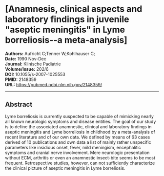 # [Anamnesis, clinical aspects and laboratory findings in juvenile "aseptic meningitis" in Lyme borreliosis--a meta-analysis]

**Authors:** Aufricht C;Tenner W;Kohlhauser C;  
**Date:** 1990 Nov-Dec  
**Journal:** Klinische Padiatrie  
**Volume/Issue:** 202/6  
**DOI:** 10.1055/s-2007-1025553  
**PMID:** 2148359  
**URL:** https://pubmed.ncbi.nlm.nih.gov/2148359/

---

## Abstract

Lyme borreliosis is currently suspected to be capable of mimicking nearly all known neurologic symptoms and disease entities. The goal of our study is to define the associated anamnestic, clinical and laboratory findings in aseptic meningitis and Lyme borreliosis in childhood by a meta-analysis of recent literature and of our own data. We defined by means of 63 cases derived of 10 publications and own data a list of mainly rather unspecific parameters like insidious onset, fever, mild meningism, encephalitic symptoms and cranial nerve involvement. Mere neurologic presentation without ECM, arthritis or even an anamnestic insect-bite seems to be most frequent. Retrospective studies, however, can not sufficiently characterize the clinical picture of aseptic meningitis in Lyme borreliosis.
